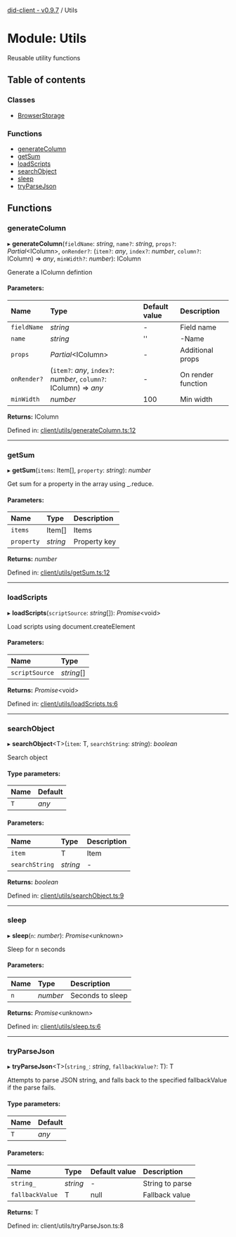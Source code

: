 [did-client - v0.9.7](../README.md) / Utils

# Module: Utils

Reusable utility functions

## Table of contents

### Classes

- [BrowserStorage](../classes/utils.browserstorage.md)

### Functions

- [generateColumn](utils.md#generatecolumn)
- [getSum](utils.md#getsum)
- [loadScripts](utils.md#loadscripts)
- [searchObject](utils.md#searchobject)
- [sleep](utils.md#sleep)
- [tryParseJson](utils.md#tryparsejson)

## Functions

### generateColumn

▸ **generateColumn**(`fieldName`: *string*, `name?`: *string*, `props?`: *Partial*<IColumn\>, `onRender?`: (`item?`: *any*, `index?`: *number*, `column?`: IColumn) => *any*, `minWidth?`: *number*): IColumn

Generate a IColumn defintion

#### Parameters:

Name | Type | Default value | Description |
:------ | :------ | :------ | :------ |
`fieldName` | *string* | - | Field name   |
`name` | *string* | '' | -Name   |
`props` | *Partial*<IColumn\> | - | Additional props   |
`onRender?` | (`item?`: *any*, `index?`: *number*, `column?`: IColumn) => *any* | - | On render function   |
`minWidth` | *number* | 100 | Min width    |

**Returns:** IColumn

Defined in: [client/utils/generateColumn.ts:12](https://github.com/Puzzlepart/did/blob/dev/client/utils/generateColumn.ts#L12)

___

### getSum

▸ **getSum**(`items`: Item[], `property`: *string*): *number*

Get sum for a property in the array using _.reduce.

#### Parameters:

Name | Type | Description |
:------ | :------ | :------ |
`items` | Item[] | Items   |
`property` | *string* | Property key    |

**Returns:** *number*

Defined in: [client/utils/getSum.ts:12](https://github.com/Puzzlepart/did/blob/dev/client/utils/getSum.ts#L12)

___

### loadScripts

▸ **loadScripts**(`scriptSource`: *string*[]): *Promise*<void\>

Load scripts using document.createElement

#### Parameters:

Name | Type |
:------ | :------ |
`scriptSource` | *string*[] |

**Returns:** *Promise*<void\>

Defined in: [client/utils/loadScripts.ts:6](https://github.com/Puzzlepart/did/blob/dev/client/utils/loadScripts.ts#L6)

___

### searchObject

▸ **searchObject**<T\>(`item`: T, `searchString`: *string*): *boolean*

Search object

#### Type parameters:

Name | Default |
:------ | :------ |
`T` | *any* |

#### Parameters:

Name | Type | Description |
:------ | :------ | :------ |
`item` | T | Item   |
`searchString` | *string* | - |

**Returns:** *boolean*

Defined in: [client/utils/searchObject.ts:9](https://github.com/Puzzlepart/did/blob/dev/client/utils/searchObject.ts#L9)

___

### sleep

▸ **sleep**(`n`: *number*): *Promise*<unknown\>

Sleep for n seconds

#### Parameters:

Name | Type | Description |
:------ | :------ | :------ |
`n` | *number* | Seconds to sleep    |

**Returns:** *Promise*<unknown\>

Defined in: [client/utils/sleep.ts:6](https://github.com/Puzzlepart/did/blob/dev/client/utils/sleep.ts#L6)

___

### tryParseJson

▸ **tryParseJson**<T\>(`string_`: *string*, `fallbackValue?`: T): T

Attempts to parse JSON string, and falls back to the specified fallbackValue if
the parse fails.

#### Type parameters:

Name | Default |
:------ | :------ |
`T` | *any* |

#### Parameters:

Name | Type | Default value | Description |
:------ | :------ | :------ | :------ |
`string_` | *string* | - | String to parse   |
`fallbackValue` | T | null | Fallback value    |

**Returns:** T

Defined in: client/utils/tryParseJson.ts:8
